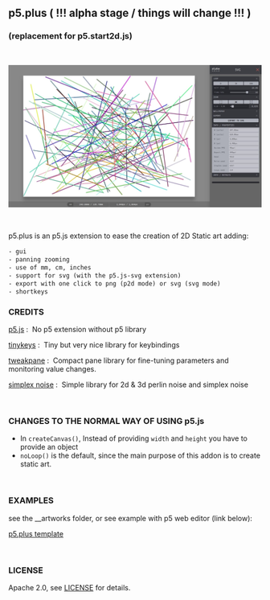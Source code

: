 ## p5.plus ( !!! alpha stage / things will change !!! )
### (replacement for p5.start2d.js)

<br/>

![Screenshot p5.plus](./__assets/p5plus.jpg "screenshot of p5.plus extension")

<br/>

p5.plus is an p5.js extension to ease the creation of 2D Static art adding:

    - gui
    - panning zooming
    - use of mm, cm, inches
    - support for svg (with the p5.js-svg extension)
    - export with one click to png (p2d mode) or svg (svg mode)
    - shortkeys

### CREDITS

[p5.js](https://p5js.org/) : &nbsp;No p5 extension without p5 library

[tinykeys](https://jamiebuilds.github.io/tinykeys/) : &nbsp;Tiny but very nice library for keybindings

[tweakpane](https://cocopon.github.io/tweakpane/) : &nbsp;Compact pane library for fine-tuning parameters and monitoring value changes.

[simplex noise](https://github.com/josephg/noisejs) : &nbsp;Simple library for 2d & 3d perlin noise and simplex noise


<br />

### CHANGES TO THE NORMAL WAY OF USING p5.js

- In `createCanvas()`,  Instead of providing `width` and `height` you have to provide an object
- `noLoop()` is the default, since the main purpose of this addon is to create static art.

<br />

### EXAMPLES

see the __artworks folder, or see example with p5 web editor (link below):

[p5.plus template](https://editor.p5js.org/ElTapir/sketches/GPNQjGTrg "p5.plus template")

<br />

### LICENSE

Apache 2.0,  see [LICENSE](LICENSE.txt) for details.

